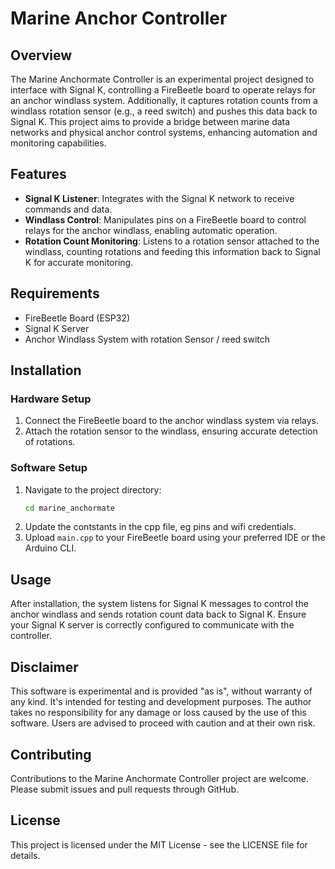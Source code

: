 # Marine Anchor Controller

## Overview
The Marine Anchormate Controller is an experimental project designed to interface with Signal K, controlling a FireBeetle board to operate relays for an anchor windlass system. Additionally, it captures rotation counts from a windlass rotation sensor (e.g., a reed switch) and pushes this data back to Signal K. This project aims to provide a bridge between marine data networks and physical anchor control systems, enhancing automation and monitoring capabilities.

## Features
- **Signal K Listener**: Integrates with the Signal K network to receive commands and data.
- **Windlass Control**: Manipulates pins on a FireBeetle board to control relays for the anchor windlass, enabling automatic operation.
- **Rotation Count Monitoring**: Listens to a rotation sensor attached to the windlass, counting rotations and feeding this information back to Signal K for accurate monitoring.

## Requirements
- FireBeetle Board (ESP32)
- Signal K Server
- Anchor Windlass System with rotation Sensor / reed switch

## Installation

### Hardware Setup
1. Connect the FireBeetle board to the anchor windlass system via relays.
2. Attach the rotation sensor to the windlass, ensuring accurate detection of rotations.

### Software Setup
1. Navigate to the project directory:
   ```bash
   cd marine_anchormate
   ```
2. Update the contstants in the cpp file, eg pins and wifi credentials.  
3. Upload `main.cpp` to your FireBeetle board using your preferred IDE or the Arduino CLI.

## Usage
After installation, the system listens for Signal K messages to control the anchor windlass and sends rotation count data back to Signal K. Ensure your Signal K server is correctly configured to communicate with the controller.

## Disclaimer
This software is experimental and is provided "as is", without warranty of any kind. It's intended for testing and development purposes. The author takes no responsibility for any damage or loss caused by the use of this software. Users are advised to proceed with caution and at their own risk.

## Contributing
Contributions to the Marine Anchormate Controller project are welcome. Please submit issues and pull requests through GitHub.

## License
This project is licensed under the MIT License - see the LICENSE file for details.
